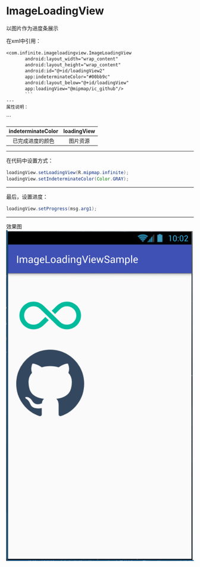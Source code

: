 # ImageLoadingView
以图片作为进度条展示


在xml中引用：
```
<com.infinite.imageloadingview.ImageLoadingView
       android:layout_width="wrap_content"
       android:layout_height="wrap_content"
       android:id="@+id/loadingView2"
       app:indeterminateColor="#00bb9c"
       android:layout_below="@+id/loadingView"
       app:loadingView="@mipmap/ic_github"/>
       ```
---
属性说明：
```
<resources>
    <declare-styleable name="ImageLoadingView">
        <attr name="loadingView" format="reference"/>
        <attr name="indeterminateColor" format="color"/>
    </declare-styleable>
</resources>
```

|indeterminateColor|loadingView|
|:-:|:-:|
|已完成进度的颜色|图片资源|

---
在代码中设置方式：

```Java
loadingView.setLoadingView(R.mipmap.infinite);
loadingView.setIndeterminateColor(Color.GRAY);
```
---
最后，设置进度：

```Java
loadingView.setProgress(msg.arg1);
```
---

效果图
![](https://github.com/infinite-Zh/ImageLoadingView/raw/master/GIF.gif)
